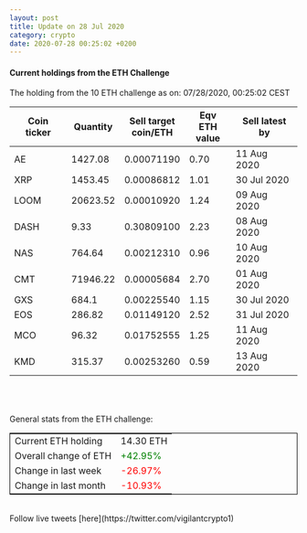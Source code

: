 ```yaml
---
layout: post
title: Update on 28 Jul 2020
category: crypto
date: 2020-07-28 00:25:02 +0200
---
```

<!-- Global site tag (gtag.js) - Google Analytics -->
<script async src="https://www.googletagmanager.com/gtag/js?id=UA-103831149-5"></script>
<script>
  window.dataLayer = window.dataLayer || [];
  function gtag(){dataLayer.push(arguments);}
  gtag('js', new Date());

  gtag('config', 'UA-103831149-5');
</script>


#### Current holdings from the ETH Challenge

The holding from the 10 ETH challenge as on: 07/28/2020, 00:25:02 CEST

|Coin ticker|Quantity|Sell target<br>coin/ETH|Eqv ETH<br>value|Sell latest by|
|-----------|--------|-----------|-----------|--------------|
AE|1427.08|  0.00071190|0.70|11 Aug 2020|
XRP|1453.45|  0.00086812|1.01|30 Jul 2020|
LOOM|20623.52|  0.00010920|1.24|09 Aug 2020|
DASH|9.33|  0.30809100|2.23|08 Aug 2020|
NAS|764.64|  0.00212310|0.96|10 Aug 2020|
CMT|71946.22|  0.00005684|2.70|01 Aug 2020|
GXS|684.1|  0.00225540|1.15|30 Jul 2020|
EOS|286.82|  0.01149120|2.52|31 Jul 2020|
MCO|96.32|  0.01752555|1.25|11 Aug 2020|
KMD|315.37|  0.00253260|0.59|13 Aug 2020|

<br>
<br>
<br>
General stats from the ETH challenge:

<table style="border:1px solid black;margin-left:auto;margin-right:auto;">
	<tbody>
	<tr>
		<td>Current ETH holding</td>
		<td>     14.30 ETH</td>
	</tr>
	<tr>
		<td>Overall change of ETH</td>
		<td><font color="green">+42.95%</font></td>
	</tr>
	<tr>
		<td>Change in last week</td>
		<td><font color="red">-26.97%</font></td>
	</tr>
	<tr>
		<td>Change in last month</td>
		<td><font color="red">-10.93%</font></td>
	</tr>
	</tbody>
</table>

<br>
Follow live tweets [here](https://twitter.com/vigilantcrypto1)
<br>
<br>